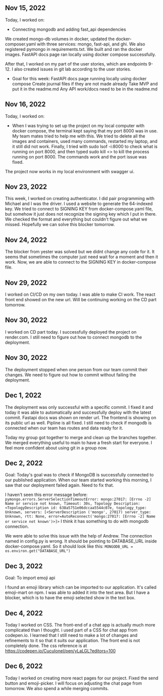 ## Nov 15, 2022

Today, I worked on:

* Connecting mongodb and adding fast_api dependencies

We created mongo-db volumes in docker, updated the docker-composer.yaml with three services: mongo, fast-api, and ghi. We also registered pymongo in requirements.txt. We built and ran the docker images. FastAPI docs page ran locally using docker compose successfully.

After that, I worked on my part of the user stories, which are endpoints 9-12. I also created issues in git lab according to the user stories.

* Goal for this week:
FastAPI docs page running locally using docker compose
Create journal files if they are not made already
Take MVP and put it in the readme.md
Any API work/docs need to be in the readme.md


## Nov 16, 2022

Today, I worked on:

* When I was trying to set up the project on my local computer with docker compose, the terminal kept saying that my port 8000 was in use. My team mates tried to help me with this. We tried to delete all the images and containers, used many commands, restarted my laptop, and it still did not work. Finally, I tried with sudo lsof -i:8000 to check what is running on port 8000, and then typed sudo kill <<pid number>> to kill the process running on port 8000. The commands work and the port issue was fixed.

The project now works in my local environment with swagger ui.

## Nov 23, 2022

This week, I worked on creating authenticator. I did pair programming with Michael and I was the driver. I used a website to generate the 64-indexed key. We tried to connect to SIGNING KEY from docker-compose.yaml file, but somehow it just does not recognize the signing key which I put in there. We checked the format and everything but couldn't figure out what we missed. Hopefully we can solve this blocker tomorrow.

## Nov 24, 2022

The blocker from yester was solved but we didnt change any code for it. It seems that sometimes the computer just need wait for a moment and then it work. Now, we are able to connect to the SIGNING KEY in docker-compose file.

## Nov 29, 2022
I worked on CI/CD on my own today. I was able to make CI work. The react front end showed on the new url.
Will be continuing working on the CD part tomorrow.

## Nov 30, 2022
I worked on CD part today. I successfully deployed the project on render.com. I still need to figure out how to connect mongodb to the deployment.

## Nov 30, 2022
The deployment stopped when one person from our team commit their changes. We need to figure out how to commit without failing the deployment.


## Dec 1, 2022
The deployment was only successful with a specific commit. I fixed it and today it was able to automatically and successfully deploy with the latest commit. Fastapi docs was shown on render url. The frontend is showing on its public url as well. Pipline is all fixed. I still need to check if mongodb is connected when our team has routes and data ready for it.

Today my group got together to merge and clean up the branches together. We merged everything useful to main to have a fresh start for everyone. I feel more confident about using git in a group now.

## Dec 2, 2022
Goal: Today's goal was to check if MongoDB is successfully connected to our published application. When our team started working this morning, I saw that our deployment failed again. Need to fix that.

I haven't seen this error message before:
``` pymongo.errors.ServerSelectionTimeoutError: mongo:27017: [Errno -2] Name or service not known, Timeout: 30s, Topology Description: <TopologyDescription id: 638a5751e06dccaa5544c07e, topology_type: Unknown, servers: [<ServerDescription ('mongo', 27017) server_type: Unknown, rtt: None, error=AutoReconnect('mongo:27017: [Errno -2] Name or service not known')>]>```
I think it has something to do with mongodb connection.

We were able to solve this issue with the help of Andrew. The connection named in config.py is wrong. It should be pointing to DATABASE_URL inside docker-compose.yaml. So it should look like this:
```MONGODB_URL = os.environ.get("DATABASE_URL")```


## Dec 3, 2022
Goal: To import emoji api

I found an emoji library which can be imported to our application. It's called emoji-mart on npm. I was able to added it into the text area. But I have a blocker, which is to have the emoji selected show in the text box.


## Dec 4, 2022
Today I worked on CSS. The front-end of a chat app is actually much more complicated than I thought. i used part of a CSS for chat app from codepen.io. I learned that I still need to make a lot of changes and refinements to it so that it suits our application. The front end is not completely done.
The css reference is at https://codepen.io/CucuIonel/pen/yLaLGL?editors=100


## Dec 6, 2022
Today I worked on creating more react pages for our project. Fixed the send button and emoji-picker. I will focus on adjusting the chat page from tomorrow.
We also spend a while merging commits.
